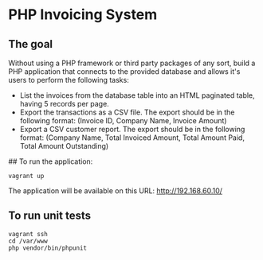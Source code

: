 # PHP Invoicing System

## The goal
Without using a PHP framework or third party packages of any sort, build a PHP application that connects to the provided database and allows it's users to perform the following tasks:

- List the invoices from the database table into an HTML paginated table, having 5 records per page.
- Export the transactions as a CSV file. The export should be in the following format: (Invoice ID, Company Name, Invoice Amount)
- Export a CSV customer report. The export should be in the following format: (Company Name, Total Invoiced Amount, Total Amount Paid, Total Amount Outstanding)

## To run the application:
```shell
vagrant up
```

The application will be available on this URL: http://192.168.60.10/

## To run unit tests
```shell
vagrant ssh
cd /var/www
php vendor/bin/phpunit
```
